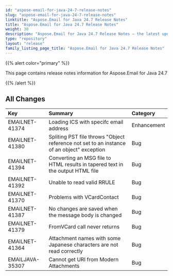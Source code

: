 ```yaml
---
id: "aspose-email-for-java-24-7-release-notes"
slug: "aspose-email-for-java-24-7-release-notes"
linktitle: "Aspose.Email for Java 24.7 Release Notes"
title: "Aspose.Email for Java 24.7 Release Notes"
weight: 30
description: "Aspose.Email for Java 24.7 Release Notes – the latest updates and fixes."
type: "repository"
layout: "release"
family_listing_page_title: "Aspose.Email for Java 24.7 Release Notes"
---
```


{{% alert color="primary" %}}

This page contains release notes information for Aspose.Email for Java 24.7

{{% /alert %}}

## **All Changes**

|**Key**|**Summary**|**Category**|
| :- | :- | :- |
|EMAILNET-41374|Loading ICS with specifc email address|Enhancement|
|EMAILNET-41380|Spliting PST file throws "Object reference not set to an instance of an object" exception|Bug|
|EMAILNET-41394|Converting an MSG file to HTML results in tapered text in the output HTML file|Bug|
|EMAILNET-41392|Unable to read valid RRULE|Bug|
|EMAILNET-41370|Problems with VCardContact|Bug|
|EMAILNET-41387|No changes are saved when the message body is changed|Bug|
|EMAILNET-41379|FromVCard call never returns|Bug|
|EMAILNET-41364|Attachment names with some Japanese characters are not read correctly|Bug|
|EMAILJAVA-35307|Cannot get URI from Modern Attachments|Bug|
